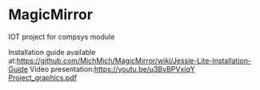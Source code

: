 # MagicMirror

IOT project for compsys module

Installation guide available at:https://github.com/MichMich/MagicMirror/wiki/Jessie-Lite-Installation-Guide
Video presentation:https://youtu.be/u3BvBPVxiqY
[Project_graphics.pdf](https://github.com/ahsa91/MagicMirror/files/10297914/Project_graphics.pdf)
